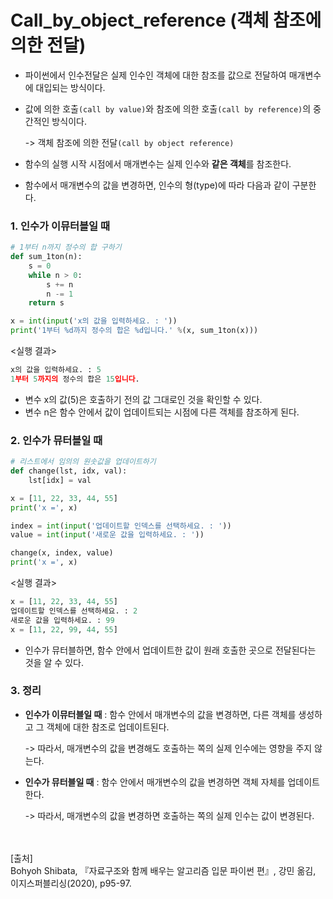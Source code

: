 # Call_by_object_reference (객체 참조에 의한 전달)

- 파이썬에서 인수전달은 실제 인수인 객체에 대한 참조를 값으로 전달하여 매개변수에 대입되는 방식이다.

- 값에 의한 호출`(call by value)`와 참조에 의한 호출`(call by reference)`의 중간적인 방식이다.

  -> 객체 참조에 의한 전달`(call by object reference)`

- 함수의 실행 시작 시점에서 매개변수는 실제 인수와 **같은 객체**를 참조한다.

- 함수에서 매개변수의 값을 변경하면, 인수의 형(type)에 따라 다음과 같이 구분한다.

### 1. 인수가 이뮤터블일 때

~~~python
# 1부터 n까지 정수의 합 구하기
def sum_1ton(n):
    s = 0
    while n > 0:
        s += n
        n -= 1
    return s

x = int(input('x의 값을 입력하세요. : '))
print('1부터 %d까지 정수의 합은 %d입니다.' %(x, sum_1ton(x)))
~~~

<실행 결과>

``` python
x의 값을 입력하세요. : 5
1부터 5까지의 정수의 합은 15입니다.
```

- 변수 x의 값(5)은 호출하기 전의 값 그대로인 것을 확인할 수 있다.
- 변수 n은 함수 안에서 값이 업데이트되는 시점에 다른 객체를 참조하게 된다.



### 2. 인수가 뮤터블일 때

~~~python
# 리스트에서 임의의 원솟값을 업데이트하기
def change(lst, idx, val):
    lst[idx] = val

x = [11, 22, 33, 44, 55]
print('x =', x)

index = int(input('업데이트할 인덱스를 선택하세요. : '))
value = int(input('새로운 값을 입력하세요. : '))

change(x, index, value)
print('x =', x)
~~~

<실행 결과>

~~~python
x = [11, 22, 33, 44, 55]
업데이트할 인덱스를 선택하세요. : 2
새로운 값을 입력하세요. : 99
x = [11, 22, 99, 44, 55]
~~~

- 인수가 뮤터블하면, 함수 안에서 업데이트한 값이 원래 호출한 곳으로 전달된다는 것을 알 수 있다.



### 3. 정리

- **인수가 이뮤터블일 때** : 함수 안에서 매개변수의 값을 변경하면, 다른 객체를 생성하고 그 객체에 대한 참조로 업데이트된다.

  -> 따라서, 매개변수의 값을 변경해도 호출하는 쪽의 실제 인수에는 영향을 주지 않는다.



- **인수가 뮤터블일 때** : 함수 안에서 매개변수의 값을 변경하면 객체 자체를 업데이트한다. 

  -> 따라서, 매개변수의 값을 변경하면 호출하는 쪽의 실제 인수는 값이 변경된다.

<br/><br/>
[출처]<br/>
Bohyoh Shibata, 『자료구조와 함께 배우는 알고리즘 입문 파이썬 편』, 강민 옮김, 이지스퍼블리싱(2020), p95-97.
